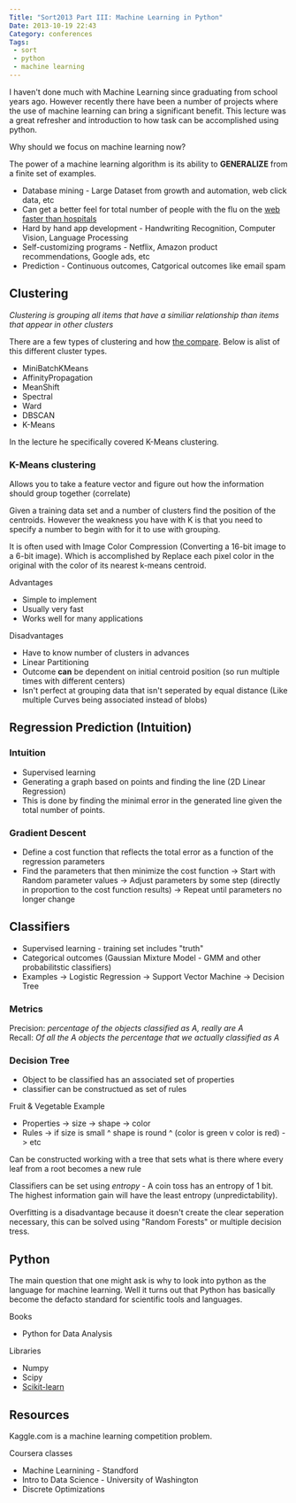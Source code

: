 ```yaml
---
Title: "Sort2013 Part III: Machine Learning in Python"
Date: 2013-10-19 22:43
Category: conferences
Tags:
 - sort
 - python
 - machine learning
---
```



I haven't done much with Machine Learning since graduating from school years ago.  However
recently there have been a number of projects where the use of machine learning can bring 
a significant benefit.  This lecture was a great refresher and introduction to how 
task can be accomplished using python.    

Why should we focus on machine learning now?    

The power of a machine learning algorithm is its ability to **GENERALIZE** from a finite set of examples.      

<!-- more -->
* Database mining - Large Dataset from growth and automation, web click data, etc
* Can get a better feel for total number of people with the flu on the [web faster than hospitals](http://www.google.org/flutrends/us/#US)
* Hard by hand app development - Handwriting Recognition, Computer Vision, Language Processing
* Self-customizing programs - Netflix, Amazon product recommendations, Google ads, etc
* Prediction - Continuous outcomes, Catgorical outcomes like email spam

## Clustering

*Clustering is grouping all items that have a similiar relationship than items that appear
in other clusters*

There are a few types of clustering and how
[the compare](http://scikit-learn.org/stable/auto_examples/cluster/plot_cluster_comparison.html).
Below is alist of this different cluster types.    

* MiniBatchKMeans
* AffinityPropagation
* MeanShift
* Spectral
* Ward
* DBSCAN
* K-Means

In the lecture he specifically covered K-Means clustering.    

### K-Means clustering 

Allows you to take a feature vector and figure out how the information should group 
together (correlate)  

Given a training data set and a number of clusters find the position of the centroids. 
However the weakness you have with K is that you need to specify a number to begin 
with for it to use with grouping.   

It is often used with Image Color Compression (Converting a 16-bit image to a 6-bit image). Which 
is accomplished by Replace each pixel color in the original with the color of its nearest k-means centroid.  

Advantages

* Simple to implement
* Usually very fast
* Works well for many applications

Disadvantages

* Have to know number of clusters in advances
* Linear Partitioning
* Outcome **can** be dependent on initial centroid position (so run multiple times with different centers)
* Isn't perfect at grouping data that isn't seperated by equal distance (Like multiple Curves being associated instead of blobs)

## Regression Prediction (Intuition)

### Intuition

* Supervised learning
* Generating a graph based on points and finding the line (2D Linear Regression)
* This is done by finding the minimal error in the generated line given the total number of points. 

### Gradient Descent

* Define a cost function that reflects the total error as a function of the regression parameters
* Find the parameters that then minimize the cost function
 -> Start with Random parameter values
 -> Adjust parameters by some step (directly in proportion to the cost function results)
 -> Repeat until parameters no longer change

## Classifiers

* Supervised learning - training set includes "truth"
* Categorical outcomes (Gaussian Mixture Model - GMM and other probabilitstic classifiers)
* Examples
  -> Logistic Regression
  -> Support Vector Machine
  -> Decision Tree

### Metrics

Precision: *percentage of the objects classified as A, really are A*  
Recall: *Of all the A objects the percentage that we actually classified as A*   

### Decision Tree

* Object to be classified has an associated set of properties
* classifier can be constructued as set of rules

Fruit & Vegetable Example  

* Properties
  -> size
  -> shape
  -> color
* Rules
  -> if size is small ^ shape is round ^ (color is green v color is red)
  -> etc

Can be constructed working with a tree that sets what is there where every leaf from a root becomes a new rule   

Classifiers can be set using *entropy* - A coin toss has an entropy of 1 bit. The highest information gain will have the least entropy (unpredictability).   

Overfitting is a disadvantage because it doesn't create the clear seperation necessary, this can be solved using "Random Forests" or multiple decision tress.   

## Python 

The main question that one might ask is why to look into python as the language for 
machine learning. Well it turns out that Python has basically become the defacto 
standard for scientific tools and languages.    

Books  

* Python for Data Analysis   

Libraries

* Numpy
* Scipy
* [Scikit-learn](http://scikit-learn.org/stable/)

## Resources   

Kaggle.com is a machine learning competition problem.    

Coursera classes

* Machine Learnining - Standford
* Intro to Data Science - University of Washington
* Discrete Optimizations 



